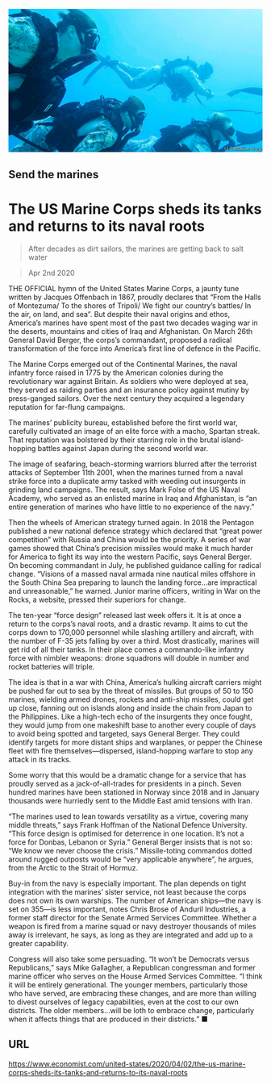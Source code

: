 ![](./images/20200404_USP003.jpg)

## Send the marines

# The US Marine Corps sheds its tanks and returns to its naval roots

> After decades as dirt sailors, the marines are getting back to salt water

> Apr 2nd 2020

THE OFFICIAL hymn of the United States Marine Corps, a jaunty tune written by Jacques Offenbach in 1867, proudly declares that “From the Halls of Montezuma/ To the shores of Tripoli/ We fight our country’s battles/ In the air, on land, and sea”. But despite their naval origins and ethos, America’s marines have spent most of the past two decades waging war in the deserts, mountains and cities of Iraq and Afghanistan. On March 26th General David Berger, the corps’s commandant, proposed a radical transformation of the force into America’s first line of defence in the Pacific.

The Marine Corps emerged out of the Continental Marines, the naval infantry force raised in 1775 by the American colonies during the revolutionary war against Britain. As soldiers who were deployed at sea, they served as raiding parties and an insurance policy against mutiny by press-ganged sailors. Over the next century they acquired a legendary reputation for far-flung campaigns.

The marines’ publicity bureau, established before the first world war, carefully cultivated an image of an elite force with a macho, Spartan streak. That reputation was bolstered by their starring role in the brutal island-hopping battles against Japan during the second world war.

The image of seafaring, beach-storming warriors blurred after the terrorist attacks of September 11th 2001, when the marines turned from a naval strike force into a duplicate army tasked with weeding out insurgents in grinding land campaigns. The result, says Mark Folse of the US Naval Academy, who served as an enlisted marine in Iraq and Afghanistan, is “an entire generation of marines who have little to no experience of the navy.”

Then the wheels of American strategy turned again. In 2018 the Pentagon published a new national defence strategy which declared that “great power competition” with Russia and China would be the priority. A series of war games showed that China’s precision missiles would make it much harder for America to fight its way into the western Pacific, says General Berger. On becoming commandant in July, he published guidance calling for radical change. “Visions of a massed naval armada nine nautical miles offshore in the South China Sea preparing to launch the landing force...are impractical and unreasonable,” he warned. Junior marine officers, writing in War on the Rocks, a website, pressed their superiors for change.

The ten-year “force design” released last week offers it. It is at once a return to the corps’s naval roots, and a drastic revamp. It aims to cut the corps down to 170,000 personnel while slashing artillery and aircraft, with the number of F-35 jets falling by over a third. Most drastically, marines will get rid of all their tanks. In their place comes a commando-like infantry force with nimbler weapons: drone squadrons will double in number and rocket batteries will triple.

The idea is that in a war with China, America’s hulking aircraft carriers might be pushed far out to sea by the threat of missiles. But groups of 50 to 150 marines, wielding armed drones, rockets and anti-ship missiles, could get up close, fanning out on islands along and inside the chain from Japan to the Philippines. Like a high-tech echo of the insurgents they once fought, they would jump from one makeshift base to another every couple of days to avoid being spotted and targeted, says General Berger. They could identify targets for more distant ships and warplanes, or pepper the Chinese fleet with fire themselves—dispersed, island-hopping warfare to stop any attack in its tracks.

Some worry that this would be a dramatic change for a service that has proudly served as a jack-of-all-trades for presidents in a pinch. Seven hundred marines have been stationed in Norway since 2018 and in January thousands were hurriedly sent to the Middle East amid tensions with Iran.

“The marines used to lean towards versatility as a virtue, covering many middle threats,” says Frank Hoffman of the National Defence University. “This force design is optimised for deterrence in one location. It’s not a force for Donbas, Lebanon or Syria.” General Berger insists that is not so: “We know we never choose the crisis.” Missile-toting commandos dotted around rugged outposts would be “very applicable anywhere”, he argues, from the Arctic to the Strait of Hormuz.

Buy-in from the navy is especially important. The plan depends on tight integration with the marines’ sister service, not least because the corps does not own its own warships. The number of American ships—the navy is set on 355—is less important, notes Chris Brose of Anduril Industries, a former staff director for the Senate Armed Services Committee. Whether a weapon is fired from a marine squad or navy destroyer thousands of miles away is irrelevant, he says, as long as they are integrated and add up to a greater capability.

Congress will also take some persuading. “It won’t be Democrats versus Republicans,” says Mike Gallagher, a Republican congressman and former marine officer who serves on the House Armed Services Committee. “I think it will be entirely generational. The younger members, particularly those who have served, are embracing these changes, and are more than willing to divest ourselves of legacy capabilities, even at the cost to our own districts. The older members…will be loth to embrace change, particularly when it affects things that are produced in their districts.” ■

## URL

https://www.economist.com/united-states/2020/04/02/the-us-marine-corps-sheds-its-tanks-and-returns-to-its-naval-roots

